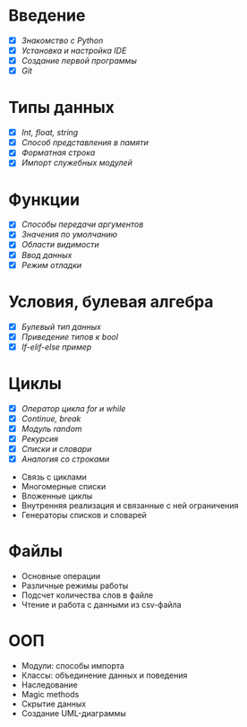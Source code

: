 # Введение
- [x] _Знакомство c Python_
- [x] _Установка и настройка IDE_
- [x] _Создание первой программы_
- [x] _Git_

# Типы данных
- [x] _Int, float, string_
- [x] _Способ представления в памяти_
- [x] _Форматная строка_
- [x] _Импорт служебных модулей_

# Функции
- [x] _Способы передачи аргументов_
- [x] _Значения по умолчанию_
- [x] _Области видимости_
- [x] _Ввод данных_
- [x] _Режим отладки_

# Условия, булевая алгебра
- [x] _Булевый тип данных_
- [x] _Приведение типов к bool_
- [x] _If-elif-else пример_

# Циклы
- [x] _Оператор цикла for и while_
- [x] _Continue, break_
- [x] _Модуль random_
- [x] _Рекурсия_
- [x] _Списки и словари_
- [x] _Аналогия со строками_
- Связь с циклами
- Многомерные списки
- Вложенные циклы
- Внутренняя реализация и связанные с ней ограничения
- Генераторы списков и словарей

# Файлы
- Основные операции
- Различные режимы работы
- Подсчет количества слов в файле
- Чтение и работа с данными из csv-файла

# ООП
- Модули: способы импорта
- Классы: объединение данных и поведения
- Наследование
- Magic methods
- Скрытие данных
- Создание UML-диаграммы
